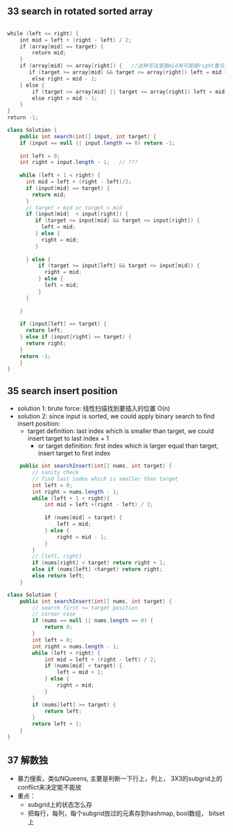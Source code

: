 33 search in rotated sorted array
-

```java

while‌ ‌(‌left‌ ‌<=‌ ‌right‌)‌ ‌{‌ ‌
    int‌ ‌mid‌ ‌=‌ ‌left‌ ‌+‌ ‌(right‌ ‌-‌ ‌left)‌ ‌/‌ ‌2;‌ ‌
    if‌ ‌(array[mid]‌ ‌==‌ ‌target)‌ ‌{‌ ‌
        return‌ ‌mid;‌ ‌
    }‌ ‌
    if‌ ‌(array[mid]‌ ‌<=‌ ‌array[right])‌ ‌{‌   //这种写法里面mid有可能跟right重合，所以会出现array[mid]==array[right]的情况
       if‌ ‌(target‌ ‌>=‌ ‌array[mid]‌ ‌&&‌ ‌target‌ ‌<=‌ ‌array[right])‌ ‌left‌ ‌=‌ ‌mid‌ ‌+‌ ‌1;‌ ‌
        else‌ ‌right‌ ‌=‌ ‌mid‌ ‌-‌ ‌1;‌ ‌
    }‌ ‌else‌ ‌{‌ ‌
        if‌ ‌(target‌ ‌>=‌ ‌array[mid]‌ ‌||‌ ‌target‌ ‌<=‌ ‌array[right])‌ ‌left‌ ‌=‌ ‌mid‌ ‌+‌ ‌1;‌ ‌
        else‌ ‌right‌ ‌=‌ ‌mid‌ ‌-‌ ‌1;‌ ‌
    }‌ ‌
}‌ ‌
return‌ ‌-1;‌ ‌
```
```java
class Solution {
    public int search(int[] input, int target) {
    if (input == null || input.length == 0) return -1;
    
    int left = 0;
    int right = input.length - 1;   // ???
    
    while (left + 1 < right) {
      int mid = left + (right - left)/2;
      if (input[mid] == target) {
        return mid;
      }
      // target > mid or target < mid
      if (input[mid]  < input[right]) {
         if (target >= input[mid] && target <= input[right]) {
           left = mid;
         } else {
           right = mid;
         }
        
      } else {
          if (target >= input[left] && target <= input[mid]) {
            right = mid;
          } else {
            left = mid;
          }
      }
      
    }
    
    if (input[left] == target) {
      return left;
    } else if (input[right] == target) {
      return right;
    }
    return -1;
    }
}
```


35 search insert position
-

- solution 1: brute force: 线性扫描找到要插入的位置 O(n)
- solution 2: since input is sorted, we could apply binary search to find insert position:
  - target definition:  last index which is smaller than target,  we could insert target to last index + 1
    - or target definition:  first index which is larger equal than target, insert target to first index


```java
    public int searchInsert(int[] nums, int target) {
        // sanity check
        // find last index which is smaller than target
        int left = 0;
        int right = nums.length - 1;
        while (left + 1 < right){
            int mid = left +(right - left) / 2;
            
            if (nums[mid] < target) {
                left = mid;
            } else {
                right = mid - 1;
            }
        }
        // [left, right]        
        if (nums[right] < target) return right + 1;
        else if (nums[left] <target) return right;
        else return left;
    }
```


```java
class Solution {
    public int searchInsert(int[] nums, int target) {
        // search first >= target position
        // corner case
        if (nums == null || nums.length == 0) {
            return 0;
        }
        int left = 0;
        int right = nums.length - 1;
        while (left < right) {
            int mid = left + (right - left) / 2;
            if (nums[mid] < target) {
                left = mid + 1;
            } else {
                right = mid;
            }
        }
        if (nums[left] >= target) {
            return left;
        }
        return left + 1;
    }
}
```

37  解数独
-

  - 暴力搜索，类似NQueens, 主要是判断一下行上，列上， 3X3的subgrid上的conflict来决定能不能放
  - 重点：  
    - subgrid上的状态怎么存
    - 把每行，每列，每个subgrid放过的元素存到hashmap,  bool数组， bitset上